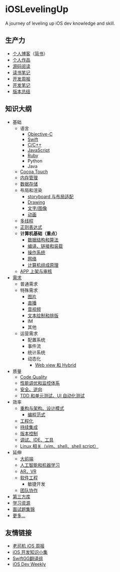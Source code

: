 # iOSLevelingUp

A journey of leveling up iOS dev knowledge and skill.

## 生产力

- [个人博客](https://shannonchenchn.github.io/)（[简书](http://www.jianshu.com/u/4ef5e287fc91)）
- [个人作品](https://github.com/ShannonChenCHN/SCKit)
- [源码阅读](https://github.com/ShannonChenCHN/iOSLevelingUp/tree/master/ReadingSourceCode)
- [读书笔记](https://github.com/ShannonChenCHN/iOSLevelingUp/tree/master/ReadingBooks)
- [开发周报](https://github.com/ShannonChenCHN/iOSLevelingUp/issues/102)
- [开发笔记](https://github.com/ShannonChenCHN/iOSLevelingUp/issues/84)
- [版本总结](https://github.com/ShannonChenCHN/iOSLevelingUp/issues/63)


## 知识大纲

- 基础
  - 语言
    - [Objective-C](https://github.com/ShannonChenCHN/iOSLevelingUp/issues/39)
    - [Swift](https://github.com/ShannonChenCHN/iOSLevelingUp/issues/14)
    - [C/C++](https://github.com/ShannonChenCHN/iOSLevelingUp/issues/99)
    - [JavaScript](https://github.com/ShannonChenCHN/AFrontEndWebDevTour)
    - [Ruby](https://github.com/ShannonChenCHN/iOSLevelingUp/issues/96)
    - Python
    - Java
  - [Cocoa Touch](https://github.com/ShannonChenCHN/iOSLevelingUp/issues/51)
  - [内存管理](https://github.com/ShannonChenCHN/iOSLevelingUp/issues/38)
  - [数据存储](https://github.com/ShannonChenCHN/iOSLevelingUp/issues/34)
  - 布局和渲染
    - [storyboard 与布局适配](https://github.com/ShannonChenCHN/iOSLevelingUp/issues/8)
    - [Drawing](https://github.com/ShannonChenCHN/iOSLevelingUp/issues/48)
    - [文字/图像](https://github.com/ShannonChenCHN/iOSLevelingUp/issues/44)
    - [动画](https://github.com/ShannonChenCHN/iOSLevelingUp/issues/31)
  - [多线程](https://github.com/ShannonChenCHN/iOSLevelingUp/issues/16)
  - [正则表达式](https://github.com/ShannonChenCHN/iOSLevelingUp/issues/85)
  - **计算机基础（重点）**
    - [数据结构和算法](https://github.com/ShannonChenCHN/DataStructure-Algorithm-Notes)
    - [编译、链接和装载](https://github.com/ShannonChenCHN/iOSLevelingUp/issues/47)
    - [操作系统](https://github.com/ShannonChenCHN/iOSLevelingUp/issues/54)
    - [网络](https://github.com/ShannonChenCHN/iOSLevelingUp/issues/37)
    - [计算机组成原理](https://github.com/ShannonChenCHN/iOSLevelingUp/issues/109)
  - [APP 上架与审核](https://github.com/ShannonChenCHN/iOSLevelingUp/issues/20)
- [需求](https://github.com/ShannonChenCHN/iOSLevelingUp/issues/41)
  - 普通需求
  - 特殊需求
    - [图片](https://github.com/ShannonChenCHN/iOSLevelingUp/issues/33)
    - [直播](https://github.com/ShannonChenCHN/iOSLevelingUp/issues/36)
    - [音视频](https://github.com/ShannonChenCHN/iOSLevelingUp/issues/13)
    - [文本绘制和排版](https://github.com/ShannonChenCHN/iOSLevelingUp/issues/30)
    - IM
    - 其他
  - 运营需求
    - 配置系统
    - 事件流
    - 统计系统
    - 动态化
      - [Web view 和 Hybrid](https://github.com/ShannonChenCHN/iOSLevelingUp/issues/32)
- 质量
  - [Code Quality](https://github.com/ShannonChenCHN/iOSLevelingUp/issues/27)
  - [性能调优和监控体系](https://github.com/ShannonChenCHN/iOSLevelingUp/issues/26)
  - [安全、逆向](https://github.com/ShannonChenCHN/iOSLevelingUp/issues/28)
  - [TDD 和单元测试、UI 自动化测试](https://github.com/ShannonChenCHN/iOSLevelingUp/issues/24)
- 效率
  - [重构与架构、设计模式](https://github.com/ShannonChenCHN/iOS-App-Architecture)
    - [编程范式](https://github.com/ShannonChenCHN/iOSLevelingUp/issues/22)
  - [工程化](https://github.com/ShannonChenCHN/iOSLevelingUp/issues/40)
  - [持续集成](https://github.com/ShannonChenCHN/iOSLevelingUp/issues/29)
  - [版本控制](https://github.com/ShannonChenCHN/iOSLevelingUp/issues/43)
  - [调试、IDE、工具](https://github.com/ShannonChenCHN/iOSLevelingUp/issues/10)
  - [Linux 相关（vim、shell、shell script）](https://github.com/ShannonChenCHN/iOSLevelingUp/issues/2)
- 延伸
  - [大前端](https://github.com/ShannonChenCHN/iOSLevelingUp/issues/21)
  - [人工智能和机器学习](https://github.com/ShannonChenCHN/iOSLevelingUp/issues/56)
  - [AR，VR](https://github.com/ShannonChenCHN/iOSLevelingUp/issues/92)
  - [软件工程](https://github.com/ShannonChenCHN/iOSLevelingUp/issues/9)
    - 敏捷开发
  - [团队协作](https://github.com/ShannonChenCHN/iOSLevelingUp/issues/106)
- [第三方库](https://github.com/ShannonChenCHN/iOSLevelingUp/blob/master/ReadingSourceCode/Awesome-iOS.md)
- [学习资源](https://github.com/ShannonChenCHN/iOSLevelingUp/blob/master/Resources.md)
- [面试题集锦](https://github.com/ShannonChenCHN/iOSLevelingUp/issues/18)
- [更多...](https://github.com/ShannonChenCHN/iOSLevelingUp/issues)

## 友情链接
- [老司机 iOS 周报](https://github.com/SwiftOldDriver/iOS-Weekly)
- [iOS 开发知识小集](https://github.com/southpeak/iOS-tech-set)
- [SwiftGG翻译组](http://swift.gg/)
- [iOS Dev Weekly](https://iosdevweekly.com/)

